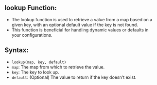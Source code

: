 ## lookup Function:
- The lookup function is used to retrieve a value from a map based on a given key, with an optional default value if the key is not found. 
- This function is beneficial for handling dynamic values or defaults in your configurations.

## Syntax:
- `lookup(map, key, default)`
- `map`: The map from which to retrieve the value.
- `key`: The key to look up.
- `default`: (Optional) The value to return if the key doesn't exist.